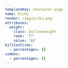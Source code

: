 ```yaml
---
templateKey: character-page
name: Pichu
render: /img/pichu.png
attributes:
  weight:
    class: balloonweight
    rank: '77'
    value: '62'
killConfirms:
  - percentages: {}
combos:
  - percentages: {}
---
```


